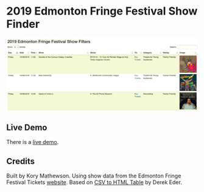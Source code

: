 # 2019 Edmonton Fringe Festival Show Finder

![screenshot of fringe-finder](https://github.com/korymath/fringe-finder/blob/master/images/screen.png "Screenshot of Fringe-Finder")

## Live Demo

There is a [live demo](https://korymath.github.io/fringe-finder/).

## Credits

Built by Kory Mathewson. Using show data from the Edmonton Fringe Festival Tickets [website](http://tickets.fringetheatre.ca). Based on [CSV to HTML Table](https://github.com/derekeder/csv-to-html-table) by Derek Eder.